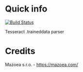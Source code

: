 # Quick info #

[![Build Status](https://travis-ci.org/mazoea/te-pytraineddata.svg?branch=master)](https://travis-ci.org/mazoea/te-pytraineddata)

Tesseract .traineddata parser

# Credits

Mazoea s.r.o. - https://mazoea.com/
